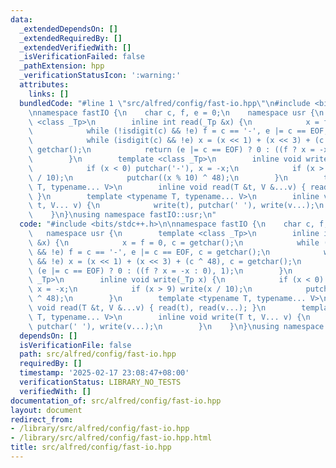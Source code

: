 ```yaml
---
data:
  _extendedDependsOn: []
  _extendedRequiredBy: []
  _extendedVerifiedWith: []
  _isVerificationFailed: false
  _pathExtension: hpp
  _verificationStatusIcon: ':warning:'
  attributes:
    links: []
  bundledCode: "#line 1 \"src/alfred/config/fast-io.hpp\"\n#include <bits/stdc++.h>\n\
    \nnamespace fastIO {\n    char c, f, e = 0;\n    namespace usr {\n        template\
    \ <class _Tp>\n        inline int read(_Tp &x) {\n            x = f = 0, c = getchar();\n\
    \            while (!isdigit(c) && !e) f = c == '-', e |= c == EOF, c = getchar();\n\
    \            while (isdigit(c) && !e) x = (x << 1) + (x << 3) + (c ^ 48), c =\
    \ getchar();\n            return (e |= c == EOF) ? 0 : ((f ? x = -x : 0), 1);\n\
    \        }\n        template <class _Tp>\n        inline void write(_Tp x) {\n\
    \            if (x < 0) putchar('-'), x = -x;\n            if (x > 9) write(x\
    \ / 10);\n            putchar((x % 10) ^ 48);\n        }\n        template <typename\
    \ T, typename... V>\n        inline void read(T &t, V &...v) { read(t), read(v...);\
    \ }\n        template <typename T, typename... V>\n        inline void write(T\
    \ t, V... v) {\n            write(t), putchar(' '), write(v...);\n        }\n\
    \    }\n}\nusing namespace fastIO::usr;\n"
  code: "#include <bits/stdc++.h>\n\nnamespace fastIO {\n    char c, f, e = 0;\n \
    \   namespace usr {\n        template <class _Tp>\n        inline int read(_Tp\
    \ &x) {\n            x = f = 0, c = getchar();\n            while (!isdigit(c)\
    \ && !e) f = c == '-', e |= c == EOF, c = getchar();\n            while (isdigit(c)\
    \ && !e) x = (x << 1) + (x << 3) + (c ^ 48), c = getchar();\n            return\
    \ (e |= c == EOF) ? 0 : ((f ? x = -x : 0), 1);\n        }\n        template <class\
    \ _Tp>\n        inline void write(_Tp x) {\n            if (x < 0) putchar('-'),\
    \ x = -x;\n            if (x > 9) write(x / 10);\n            putchar((x % 10)\
    \ ^ 48);\n        }\n        template <typename T, typename... V>\n        inline\
    \ void read(T &t, V &...v) { read(t), read(v...); }\n        template <typename\
    \ T, typename... V>\n        inline void write(T t, V... v) {\n            write(t),\
    \ putchar(' '), write(v...);\n        }\n    }\n}\nusing namespace fastIO::usr;"
  dependsOn: []
  isVerificationFile: false
  path: src/alfred/config/fast-io.hpp
  requiredBy: []
  timestamp: '2025-02-17 23:08:47+08:00'
  verificationStatus: LIBRARY_NO_TESTS
  verifiedWith: []
documentation_of: src/alfred/config/fast-io.hpp
layout: document
redirect_from:
- /library/src/alfred/config/fast-io.hpp
- /library/src/alfred/config/fast-io.hpp.html
title: src/alfred/config/fast-io.hpp
---
```


